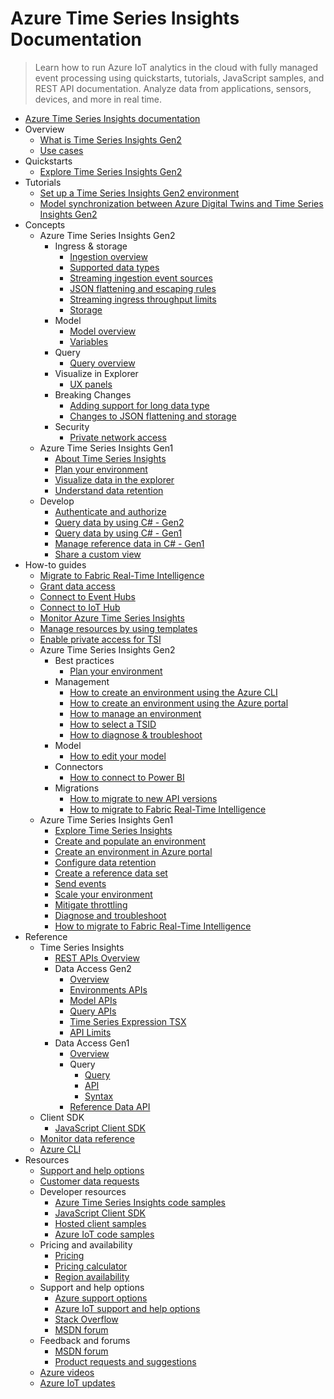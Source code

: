 # Azure Time Series Insights Documentation
> Learn how to run Azure IoT analytics in the cloud with fully managed event processing using quickstarts, tutorials, JavaScript samples, and REST API documentation. Analyze data from applications, sensors, devices, and more in real time.
  - [Azure Time Series Insights documentation](https://learn.microsoft.com/en-us/azure/time-series-insights/)
  - Overview
    - [What is Time Series Insights Gen2](https://learn.microsoft.com/en-us/azure/time-series-insights/overview-what-is-tsi)
    - [Use cases](https://learn.microsoft.com/en-us/azure/time-series-insights/overview-use-cases)
  - Quickstarts
    - [Explore Time Series Insights Gen2](https://learn.microsoft.com/en-us/azure/time-series-insights/quickstart-explore-tsi)
  - Tutorials
    - [Set up a Time Series Insights Gen2 environment](https://learn.microsoft.com/en-us/azure/time-series-insights/tutorial-set-up-environment)
    - [Model synchronization between Azure Digital Twins and Time Series Insights Gen2](https://learn.microsoft.com/en-us/azure/time-series-insights/tutorials-model-sync)
  - Concepts
    - Azure Time Series Insights Gen2
      - Ingress & storage
        - [Ingestion overview](https://learn.microsoft.com/en-us/azure/time-series-insights/concepts-ingestion-overview)
        - [Supported data types](https://learn.microsoft.com/en-us/azure/time-series-insights/concepts-supported-data-types)
        - [Streaming ingestion event sources](https://learn.microsoft.com/en-us/azure/time-series-insights/concepts-streaming-ingestion-event-sources)
        - [JSON flattening and escaping rules](https://learn.microsoft.com/en-us/azure/time-series-insights/concepts-json-flattening-escaping-rules)
        - [Streaming ingress throughput limits](https://learn.microsoft.com/en-us/azure/time-series-insights/concepts-streaming-ingress-throughput-limits)
        - [Storage](https://learn.microsoft.com/en-us/azure/time-series-insights/concepts-storage)
      - Model
        - [Model overview](https://learn.microsoft.com/en-us/azure/time-series-insights/concepts-model-overview)
        - [Variables](https://learn.microsoft.com/en-us/azure/time-series-insights/concepts-variables)
      - Query
        - [Query overview](https://learn.microsoft.com/en-us/azure/time-series-insights/concepts-query-overview)
      - Visualize in Explorer
        - [UX panels](https://learn.microsoft.com/en-us/azure/time-series-insights/concepts-ux-panels)
      - Breaking Changes
        - [Adding support for long data type](https://learn.microsoft.com/en-us/azure/time-series-insights/breaking-changes-long-data-type)
        - [Changes to JSON flattening and storage](https://learn.microsoft.com/en-us/azure/time-series-insights/ingestion-rules-update)
      - Security
        - [Private network access](https://learn.microsoft.com/en-us/azure/time-series-insights/concepts-private-links)
    - Azure Time Series Insights Gen1
      - [About Time Series Insights](https://learn.microsoft.com/en-us/azure/time-series-insights/time-series-insights-overview)
      - [Plan your environment](https://learn.microsoft.com/en-us/azure/time-series-insights/time-series-insights-environment-planning)
      - [Visualize data in the explorer](https://learn.microsoft.com/en-us/azure/time-series-insights/time-series-insights-explorer)
      - [Understand data retention](https://learn.microsoft.com/en-us/azure/time-series-insights/time-series-insights-concepts-retention)
    - Develop
      - [Authenticate and authorize](https://learn.microsoft.com/en-us/azure/time-series-insights/time-series-insights-authentication-and-authorization)
      - [Query data by using C# - Gen2](https://learn.microsoft.com/en-us/azure/time-series-insights/time-series-insights-update-query-data-csharp)
      - [Query data by using C# - Gen1](https://learn.microsoft.com/en-us/azure/time-series-insights/time-series-insights-query-data-csharp)
      - [Manage reference data in C# - Gen1](https://learn.microsoft.com/en-us/azure/time-series-insights/time-series-insights-manage-reference-data-csharp)
      - [Share a custom view](https://learn.microsoft.com/en-us/azure/time-series-insights/time-series-insights-parameterized-urls)
  - How-to guides
    - [Migrate to Fabric Real-Time Intelligence](https://learn.microsoft.com/en-us/azure/time-series-insights/migration-to-fabric)
    - [Grant data access](https://learn.microsoft.com/en-us/azure/time-series-insights/concepts-access-policies)
    - [Connect to Event Hubs](https://learn.microsoft.com/en-us/azure/time-series-insights/how-to-ingest-data-event-hub)
    - [Connect to IoT Hub](https://learn.microsoft.com/en-us/azure/time-series-insights/how-to-ingest-data-iot-hub)
    - [Monitor Azure Time Series Insights](https://learn.microsoft.com/en-us/azure/time-series-insights/how-to-monitor-tsi)
    - [Manage resources by using templates](https://learn.microsoft.com/en-us/azure/time-series-insights/time-series-insights-manage-resources-using-azure-resource-manager-template)
    - [Enable private access for TSI](https://learn.microsoft.com/en-us/azure/time-series-insights/how-to-private-links)
    - Azure Time Series Insights Gen2
      - Best practices
        - [Plan your environment](https://learn.microsoft.com/en-us/azure/time-series-insights/how-to-plan-your-environment)
      - Management
        - [How to create an environment using the Azure CLI](https://learn.microsoft.com/en-us/azure/time-series-insights/how-to-create-environment-using-cli)
        - [How to create an environment using the Azure portal](https://learn.microsoft.com/en-us/azure/time-series-insights/how-to-create-environment-using-portal)
        - [How to manage an environment](https://learn.microsoft.com/en-us/azure/time-series-insights/how-to-provision-manage)
        - [How to select a TSID](https://learn.microsoft.com/en-us/azure/time-series-insights/how-to-select-tsid)
        - [How to diagnose & troubleshoot](https://learn.microsoft.com/en-us/azure/time-series-insights/how-to-diagnose-troubleshoot)
      - Model
        - [How to edit your model](https://learn.microsoft.com/en-us/azure/time-series-insights/how-to-edit-your-model)
      - Connectors
        - [How to connect to Power BI](https://learn.microsoft.com/en-us/azure/time-series-insights/how-to-connect-power-bi)
      - Migrations
        - [How to migrate to new API versions](https://learn.microsoft.com/en-us/azure/time-series-insights/how-to-api-migration)
        - [How to migrate to Fabric Real-Time Intelligence](https://learn.microsoft.com/en-us/azure/time-series-insights/how-to-tsi-gen2-migration)
    - Azure Time Series Insights Gen1
      - [Explore Time Series Insights](https://learn.microsoft.com/en-us/azure/time-series-insights/time-series-quickstart)
      - [Create and populate an environment](https://learn.microsoft.com/en-us/azure/time-series-insights/tutorial-create-populate-tsi-environment)
      - [Create an environment in Azure portal](https://learn.microsoft.com/en-us/azure/time-series-insights/time-series-insights-get-started)
      - [Configure data retention](https://learn.microsoft.com/en-us/azure/time-series-insights/time-series-insights-how-to-configure-retention)
      - [Create a reference data set](https://learn.microsoft.com/en-us/azure/time-series-insights/time-series-insights-add-reference-data-set)
      - [Send events](https://learn.microsoft.com/en-us/azure/time-series-insights/time-series-insights-send-events)
      - [Scale your environment](https://learn.microsoft.com/en-us/azure/time-series-insights/time-series-insights-how-to-scale-your-environment)
      - [Mitigate throttling](https://learn.microsoft.com/en-us/azure/time-series-insights/time-series-insights-environment-mitigate-latency)
      - [Diagnose and troubleshoot](https://learn.microsoft.com/en-us/azure/time-series-insights/time-series-insights-diagnose-and-solve-problems)
      - [How to migrate to Fabric Real-Time Intelligence](https://learn.microsoft.com/en-us/azure/time-series-insights/how-to-tsi-gen1-migration)
  - Reference
    - Time Series Insights
      - [REST APIs Overview](https://learn.microsoft.com/rest/api/time-series-insights/)
      - Data Access Gen2
        - [Overview](https://learn.microsoft.com/rest/api/time-series-insights/reference-data-access-overview)
        - [Environments APIs](https://learn.microsoft.com/rest/api/time-series-insights/reference-environments-apis)
        - [Model APIs](https://learn.microsoft.com/rest/api/time-series-insights/reference-model-apis)
        - [Query APIs](https://learn.microsoft.com/rest/api/time-series-insights/reference-query-apis)
        - [Time Series Expression TSX](https://learn.microsoft.com/rest/api/time-series-insights/reference-time-series-expression-syntax)
        - [API Limits](https://learn.microsoft.com/rest/api/time-series-insights/reference-api-limits)
      - Data Access Gen1
        - [Overview](https://learn.microsoft.com/rest/api/time-series-insights/gen1)
        - Query
          - [Query](https://learn.microsoft.com/rest/api/time-series-insights/gen1-query)
          - [API](https://learn.microsoft.com/rest/api/time-series-insights/gen1-query-api)
          - [Syntax](https://learn.microsoft.com/rest/api/time-series-insights/gen1-query-syntax)
        - [Reference Data API](https://learn.microsoft.com/rest/api/time-series-insights/gen1-reference-data-api)
    - Client SDK
      - [JavaScript Client SDK](https://github.com/microsoft/tsiclient/blob/master/docs/API)
    - [Monitor data reference](https://learn.microsoft.com/en-us/azure/time-series-insights/how-to-monitor-tsi-reference)
    - [Azure CLI](https://learn.microsoft.com/cli/azure/tsi)
  - Resources
    - [Support and help options](https://learn.microsoft.com/en-us/azure/iot/iot-support-help?toc=/azure/time-series-insights/toc.json&bc=/azure/time-series-insights/breadcrumb/toc.json)
    - [Customer data requests](https://learn.microsoft.com/en-us/azure/time-series-insights/time-series-insights-customer-data-requests)
    - Developer resources
      - [Azure Time Series Insights code samples](https://github.com/Azure-Samples/Azure-Time-Series-Insights/)
      - [JavaScript Client SDK](https://github.com/Microsoft/tsiclient)
      - [Hosted client samples](https://github.com/microsoft/tsiclient)
      - [Azure IoT code samples](https://learn.microsoft.com/samples/browse/?term=iot)
    - Pricing and availability
      - [Pricing](https://azure.microsoft.com/pricing/details/time-series-insights/)
      - [Pricing calculator](https://azure.microsoft.com/pricing/calculator/)
      - [Region availability](https://azure.microsoft.com/regions/services/)
    - Support and help options
      - [Azure support options](https://azure.microsoft.com/support/options/)
      - [Azure IoT support and help options](https://learn.microsoft.com/en-us/azure/iot/iot-support-help)
      - [Stack Overflow](https://stackoverflow.com/questions/tagged/azure-timeseries-insights)
      - [MSDN forum](https://social.msdn.microsoft.com/Forums/home?forum=AzureTimeSeriesInsights)
    - Feedback and forums
      - [MSDN forum](https://social.msdn.microsoft.com/Forums/home?forum=AzureTimeSeriesInsights)
      - [Product requests and suggestions](https://feedback.azure.com/d365community/forum/873d6d1c-0c25-ec11-b6e6-000d3a4f07b8)
    - [Azure videos](https://azure.microsoft.com/resources/videos/index/?services=time-series-insights)
    - [Azure IoT updates](https://azure.microsoft.com/roadmap/?category=iot)
